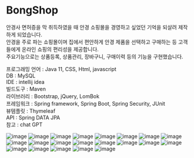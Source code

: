 <h1>BongShop</h1>

안경사 면허증을 막 취득하였을 때 안경 쇼핑몰을 경영하고 싶었던 기억을 되살려 제작하게 되었습니다.<br>
안경을 주로 파는 쇼핑몰이며 집에서 편안하게 안경 제품을 선택하고 구매하는 등 고객들에게 온라인 쇼핑의 편리성을 제공합니다.<br>
주요기능으로는 상품등록, 상품관리, 장바구니, 구매이력 등의 기능을 구현했습니다.

프로그래밍 언어 : Java 11, CSS, Html, javascript<br>
DB : MySQL<br>
IDE : intellij idea<br>
빌드도구 : Maven<br>
라이브러리 : Bootstrap, jQuery, LomBok<br>
프레임워크 : Spring framework, Spring Boot, Spring Security, JUnit<br>
뷰템플릿 : Thymeleaf<br>
API : Spring DATA JPA<br>
참고 : chat GPT<br>

![image](https://user-images.githubusercontent.com/125847340/235640635-6c3de2c6-607d-4cab-9bbf-a8d092ce5691.png)
![image](https://user-images.githubusercontent.com/125847340/235640713-c71604c6-10f4-4262-a9f2-4f881fb3c6cc.png)
![image](https://user-images.githubusercontent.com/125847340/235640765-39c93d15-4b4a-4ce2-82e8-235f4a8af084.png)
![image](https://user-images.githubusercontent.com/125847340/235640808-54e2db4f-7824-49cd-b63d-67623045af3e.png)
![image](https://user-images.githubusercontent.com/125847340/235640842-cd89debe-71bd-4f7b-8f38-cf220bde93bf.png)
![image](https://github.com/jaebong1433/shop/assets/125847340/540d9c4a-d25d-42c4-9802-9eec2d6ec6ed)
![image](https://user-images.githubusercontent.com/125847340/235640898-2dea1f36-5f22-42ea-8804-3cedf2d54dff.png)
![image](https://github.com/jaebong1433/shop/assets/125847340/41c007f3-1d45-4c98-96a1-197a31ef8b45)
![image](https://user-images.githubusercontent.com/125847340/235640967-27d68404-0e74-4e33-a84d-bafba82130dd.png)
![image](https://user-images.githubusercontent.com/125847340/235640994-7584710c-82af-468f-a5c2-6a51e3f65736.png)
![image](https://github.com/jaebong1433/shop/assets/125847340/06bfb83d-9d68-4733-bf73-dc04e6045c2c)
![image](https://user-images.githubusercontent.com/125847340/235641036-2619c523-b317-48a1-b8b7-fd40cf096e75.png)
![image](https://user-images.githubusercontent.com/125847340/235641067-ffe666f6-1536-4e81-bca2-c5c3e888b261.png)
![image](https://user-images.githubusercontent.com/125847340/235641106-018c44ae-dc7d-4b54-9437-c1e5f58b838b.png)
![image](https://user-images.githubusercontent.com/125847340/235641135-c7c5333d-4ff8-410d-b5a9-54f29b6c2b89.png)
![image](https://user-images.githubusercontent.com/125847340/235641162-14e1e749-09d2-4a72-aa07-3cc91eb1f793.png)
![image](https://user-images.githubusercontent.com/125847340/235641184-c4678fd5-a551-41d3-b7f9-c831f5a24da8.png)
![image](https://user-images.githubusercontent.com/125847340/235641211-910e2e2f-3486-41cc-866b-7c41ff35499b.png)
![image](https://user-images.githubusercontent.com/125847340/235641247-1d57fb2d-4bce-4648-b5b0-a621abdf6e68.png)
![image](https://github.com/jaebong1433/shop/assets/125847340/60068f19-d87e-45a1-9d60-b8efe4c19438)
![image](https://user-images.githubusercontent.com/125847340/235641333-a0e349c4-f8ff-44ed-a888-d6e8b489f8d6.png)


